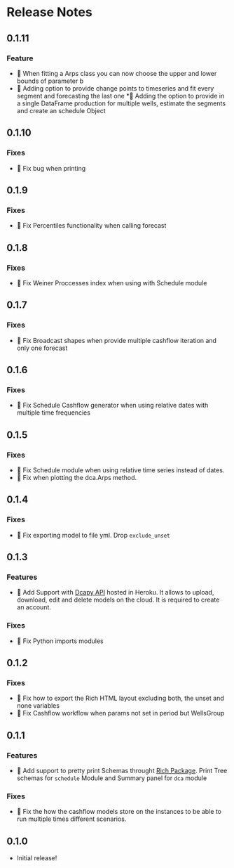 # Release Notes

## 0.1.11
### Feature
* 🎨 When fitting a Arps class you can now choose the upper and lower 
bounds of parameter b
* 🎨 Adding option to provide change points to timeseries and fit every 
segment and forecasting the last one
*🎨 Adding the option to provide in a single DataFrame production for 
multiple wells, estimate the segments and create an schedule Object 


## 0.1.10
### Fixes
* 👷 Fix bug when printing


## 0.1.9
### Fixes
* 👷 Fix Percentiles functionality when calling forecast


## 0.1.8
### Fixes
* 👷 Fix Weiner Proccesses index when using with Schedule module

## 0.1.7
### Fixes
* 👷 Fix Broadcast shapes when provide multiple cashflow iteration and only one forecast

## 0.1.6
### Fixes
* 👷 Fix Schedule Cashflow generator when using relative dates with multiple time frequencies

## 0.1.5
### Fixes
* 👷 Fix Schedule module when using relative time series instead of dates.
* 👷 Fix when plotting the dca.Arps method.

## 0.1.4
### Fixes
* 👷 Fix exporting model to file yml. Drop `exclude_unset`

## 0.1.3
### Features
* 🎨 Add Support with [Dcapy API](https://dcapyapi.herokuapp.com/) hosted in Heroku. It allows to  upload, download, edit and delete models on the cloud. It is required to create an account.

### Fixes
* 👷 Fix Python imports modules

## 0.1.2
### Fixes
* 👷 Fix how to export the Rich HTML layout excluding both, the unset and none variables
* 👷 Fix Cashflow workflow when params not set in period but WellsGroup


## 0.1.1

### Features
* 🎨 Add support to pretty print Schemas throught [Rich Package](https://github.com/willmcgugan/rich). Print Tree schemas for `schedule` Module and Summary panel for `dca` module

### Fixes
* 👷 Fix the how the cashflow models store on the instances to be able to run multiple times different scenarios.

## 0.1.0

* Initial release!
